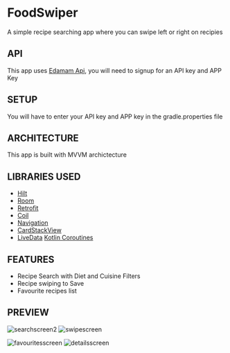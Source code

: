 # FoodSwiper
A simple recipe searching app where you can swipe left or right on recipies

## API
This app uses [Edamam Api](https://developer.edamam.com/edamam-recipe-api), you will need to signup for an API key and APP Key

## SETUP
You will have to enter your API key and APP key in the gradle.properties file

## ARCHITECTURE
This app is built with MVVM archictecture

## LIBRARIES USED

- [Hilt](https://developer.android.com/training/dependency-injection/hilt-android)
- [Room](https://developer.android.com/jetpack/androidx/releases/room?gclid=Cj0KCQjwlK-WBhDjARIsAO2sErQGKFKYWFs4OIRpVnmBuHOKOHJToI5P8V0HZvTAFh1pm5mkQ2xDf_AaAgBLEALw_wcB&gclsrc=aw.ds)
- [Retrofit](https://square.github.io/retrofit/)
- [Coil](https://coil-kt.github.io/coil/)
- [Navigation](https://developer.android.com/guide/navigation)
- [CardStackView](https://github.com/yuyakaido/CardStackView)
- [LiveData](https://developer.android.com/topic/libraries/architecture/livedata)
[Kotlin Coroutines](https://kotlinlang.org/docs/coroutines-overview.html)

## FEATURES
- Recipe Search with Diet and Cuisine Filters
- Recipe swiping to Save
- Favourite recipes list

## PREVIEW

![searchscreen2](https://user-images.githubusercontent.com/47082178/178568159-f368d62b-2a28-4802-9210-91a1146b8579.png)
![swipescreen](https://user-images.githubusercontent.com/47082178/178570788-dd994a0b-09da-47f3-9a83-021abe9c7edc.png)

![favouritesscreen](https://user-images.githubusercontent.com/47082178/178571118-0772a2a9-9531-472c-9ae4-54963b669995.png)
![detailsscreen](https://user-images.githubusercontent.com/47082178/178571541-6e37aef3-d47c-40f6-a358-8d0ad53dde3e.png)

